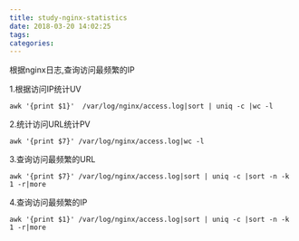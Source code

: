 ```yaml
---
title: study-nginx-statistics
date: 2018-03-20 14:02:25
tags:
categories:
---
```

根据nginx日志,查询访问最频繁的IP


1.根据访问IP统计UV
```
awk '{print $1}'  /var/log/nginx/access.log|sort | uniq -c |wc -l
```

2.统计访问URL统计PV
```
awk '{print $7}' /var/log/nginx/access.log|wc -l
```

3.查询访问最频繁的URL
```
awk '{print $7}' /var/log/nginx/access.log|sort | uniq -c |sort -n -k 1 -r|more
```

4.查询访问最频繁的IP
```
awk '{print $1}' /var/log/nginx/access.log|sort | uniq -c |sort -n -k 1 -r|more
```
